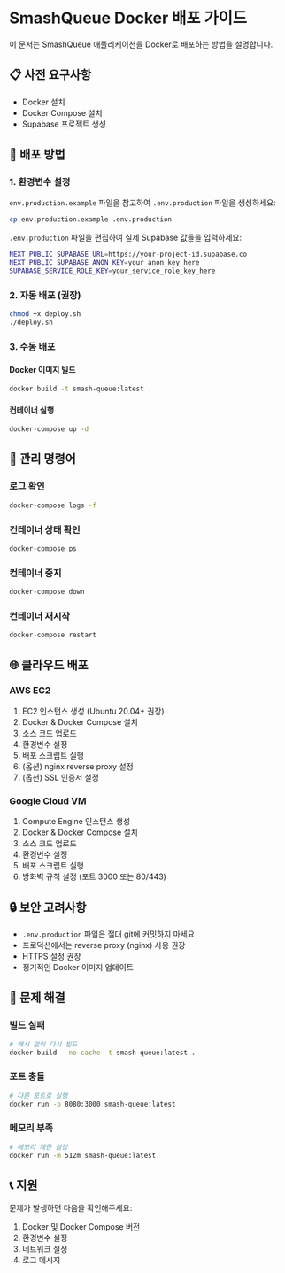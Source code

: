 # SmashQueue Docker 배포 가이드

이 문서는 SmashQueue 애플리케이션을 Docker로 배포하는 방법을 설명합니다.

## 📋 사전 요구사항

- Docker 설치
- Docker Compose 설치  
- Supabase 프로젝트 생성

## 🚀 배포 방법

### 1. 환경변수 설정

`env.production.example` 파일을 참고하여 `.env.production` 파일을 생성하세요:

```bash
cp env.production.example .env.production
```

`.env.production` 파일을 편집하여 실제 Supabase 값들을 입력하세요:

```bash
NEXT_PUBLIC_SUPABASE_URL=https://your-project-id.supabase.co
NEXT_PUBLIC_SUPABASE_ANON_KEY=your_anon_key_here
SUPABASE_SERVICE_ROLE_KEY=your_service_role_key_here
```

### 2. 자동 배포 (권장)

```bash
chmod +x deploy.sh
./deploy.sh
```

### 3. 수동 배포

#### Docker 이미지 빌드
```bash
docker build -t smash-queue:latest .
```

#### 컨테이너 실행
```bash
docker-compose up -d
```

## 🔧 관리 명령어

### 로그 확인
```bash
docker-compose logs -f
```

### 컨테이너 상태 확인
```bash
docker-compose ps
```

### 컨테이너 중지
```bash
docker-compose down
```

### 컨테이너 재시작
```bash
docker-compose restart
```

## 🌐 클라우드 배포

### AWS EC2
1. EC2 인스턴스 생성 (Ubuntu 20.04+ 권장)
2. Docker & Docker Compose 설치
3. 소스 코드 업로드
4. 환경변수 설정
5. 배포 스크립트 실행
6. (옵션) nginx reverse proxy 설정
7. (옵션) SSL 인증서 설정

### Google Cloud VM
1. Compute Engine 인스턴스 생성
2. Docker & Docker Compose 설치
3. 소스 코드 업로드
4. 환경변수 설정
5. 배포 스크립트 실행
6. 방화벽 규칙 설정 (포트 3000 또는 80/443)

## 🔒 보안 고려사항

- `.env.production` 파일은 절대 git에 커밋하지 마세요
- 프로덕션에서는 reverse proxy (nginx) 사용 권장
- HTTPS 설정 권장
- 정기적인 Docker 이미지 업데이트

## 🐛 문제 해결

### 빌드 실패
```bash
# 캐시 없이 다시 빌드
docker build --no-cache -t smash-queue:latest .
```

### 포트 충돌
```bash
# 다른 포트로 실행
docker run -p 8080:3000 smash-queue:latest
```

### 메모리 부족
```bash
# 메모리 제한 설정
docker run -m 512m smash-queue:latest
```

## 📞 지원

문제가 발생하면 다음을 확인해주세요:
1. Docker 및 Docker Compose 버전
2. 환경변수 설정
3. 네트워크 설정
4. 로그 메시지 